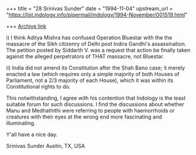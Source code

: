 +++
title = "28 Srinivas Sunder"
date = "1994-11-04"
upstream_url = "https://list.indology.info/pipermail/indology/1994-November/001519.html"

+++
[Archive link](https://list.indology.info/pipermail/indology/1994-November/001519.html)


i) I think Aditya Mishra has confused Operation Bluestar with the the massacre
of the Sikh citizenry of Delhi post Indira Gandhi's assassination. The petition
posted by Siddarth V. was a request that action be finally taken against the
alleged perpetrators of THAT massacre, not Bluestar.

ii) India did not amend its Constitution after the Shah Bano case; it merely
enacted a law (which requires only a simple majority of both Houses of
Parliament, not a 2/3 majority of each House), which it was within its
Constitutional rights to do.

This notwithstanding, I agree with his contention that Indology is the least 
suitable forum for such discussions. I find the discussions about whether Manu 
and Medhathithi were referring to people with haemorrhoids or creatures with 
their eyes at the wrong end more fascinating and illuminating.

Y'all have a nice day.

Srinivas Sunder
Austin, TX, USA





